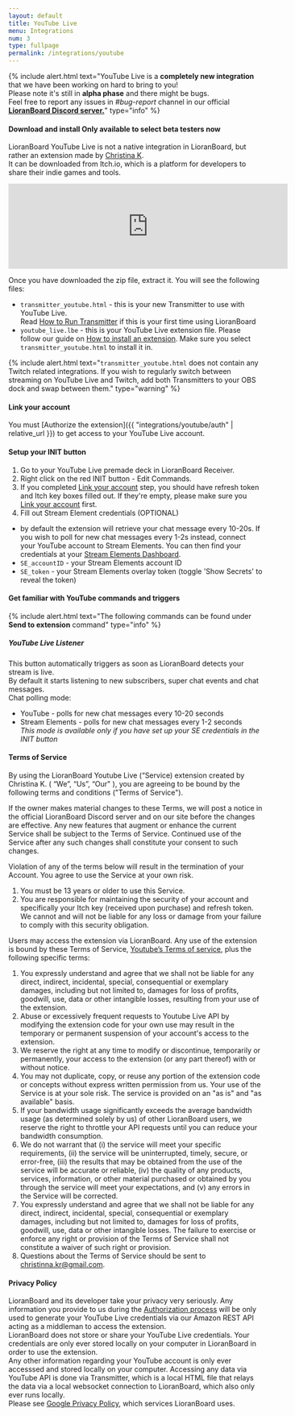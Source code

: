 ```yaml
---
layout: default
title: YouTube Live
menu: Integrations
num: 3
type: fullpage
permalink: /integrations/youtube
---
```




{% include alert.html text="YouTube Live is a <strong>completely new integration</strong> that we have been working on hard to bring to you! <br> Please note it's still in <strong>alpha phase</strong> and there might be bugs. <br> Feel free to report any issues in <i>#bug-report</i> channel in our official <a href='https://discord.gg/dXez8Zh'><strong>LioranBoard Discord server.</strong></a>" type="info" %} 

#### Download and install <span class="badge bg-warning text-dark">Only available to select beta testers now</span>
LioranBoard YouTube Live is not a native integration in LioranBoard, but rather an extension made by [Christina K](https://github.com/christinna9031?tab=repositories).\
It can be downloaded from Itch.io, which is a platform for developers to share their indie games and tools.

<iframe frameborder="0" src="https://itch.io/embed/1206259?border_width=2&bg_color=0b1a2d&fg_color=ffffff&link_color=790158&border_color=284c7b" width="554" height="169"><a href="#">LioranBoard YouTube Live</a></iframe><br>

Once you have downloaded the zip file, extract it. You will see the following files: 
- `transmitter_youtube.html` - this is your new Transmitter to use with YouTube Live.\
  Read [How to Run Transmitter]() if this is your first time using LioranBoard
- `youtube_live.lbe` - this is your YouTube Live extension file. Please follow our guide on [How to install an extension](). Make sure you select `transmitter_youtube.html` to install it in.

{% include alert.html text="<code>transmitter_youtube.html</code> does not contain any Twitch related integrations. If you wish to regularly switch between streaming on YouTube Live and Twitch, add both Transmitters to your OBS dock and swap between them." type="warning" %} 

#### Link your account
You must [Authorize the extension]({{ "integrations/youtube/auth" | relative_url }}) to get access to your YouTube Live account. 

#### Setup your INIT button
1. Go to your YouTube Live premade deck in LioranBoard Receiver.
2. Right click on the red INIT button - Edit Commands.
3. If you completed [Link your account](#linkyouraccount) step, you should have refresh token and Itch key boxes filled out. If they're empty, please make sure you [Link your account](#linkyouraccount) first.
4. Fill out Stream Element credentials (OPTIONAL)
 - by default the extension will retrieve your chat message every 10-20s. If you wish to poll for new chat messages every 1-2s instead, connect your YouTube account to Stream Elements. You can then find your credentials at your [Stream Elements Dashboard](https://streamelements.com/dashboard/account/channels).
 - `SE_accountID` - your Stream Elements account ID 
 - `SE_token` - your Stream Elements overlay token (toggle 'Show Secrets' to reveal the token) 

#### Get familiar with YouTube commands and triggers

{% include alert.html text="The following commands can be found under <strong>Send to extension</strong> command" type="info" %}

##### YouTube Live Listener
This button automatically triggers as soon as LioranBoard detects your stream is live.\
By default it starts listening to new subscribers, super chat events and chat messages.\
Chat polling mode: 
- YouTube - polls for new chat messages every 10-20 seconds
- Stream Elements - polls for new chat messages every 1-2 seconds\
  *This mode is available only if you have set up your SE credentials in the INIT button* 


#### Terms of Service 
By using the LioranBoard Youtube Live (“Service) extension created by Christina K. ( “We”, “Us”, “Our" ), you are agreeing to be bound by the following terms and conditions ("Terms of Service").<br/>

If the owner makes material changes to these Terms, we will post a notice in the official LioranBoard Discord server and on our site before the changes are effective. Any new features that augment or enhance the current Service shall be subject to the Terms of Service. Continued use of the Service after any such changes shall constitute your consent to such changes.<br/>

Violation of any of the terms below will result in the termination of your Account. You agree to use the Service at your own risk.

1. You must be 13 years or older to use this Service.
2. You are responsible for maintaining the security of your account and specifically your Itch key (received upon purchase) and refresh token. We cannot and will not be liable for any loss or damage from your failure to comply with this security obligation.<br/>

Users may access the extension via LioranBoard. Any use of the extension is bound by these Terms of Service, [Youtube’s Terms of service](https://www.youtube.com/t/terms), plus the following specific terms:

1. You expressly understand and agree that we shall not be liable for any direct, indirect, incidental, special, consequential or exemplary damages, including but not limited to, damages for loss of profits, goodwill, use, data or other intangible losses, resulting from your use of the extension.
2. Abuse or excessively frequent requests to Youtube Live API by modifying the extension code for your own use may result in the temporary or permanent suspension of your account's access to the extension.
3. We reserve the right at any time to modify or discontinue, temporarily or permanently, your access to the extension (or any part thereof) with or without notice.
4. You may not duplicate, copy, or reuse any portion of the extension code or concepts without express written permission from us.
Your use of the Service is at your sole risk. The service is provided on an "as is" and "as available" basis.
5. If your bandwidth usage significantly exceeds the average bandwidth usage (as determined solely by us) of other LioranBoard users, we reserve the right to throttle your API requests until you can reduce your bandwidth consumption.
6. We do not warrant that (i) the service will meet your specific requirements, (ii) the service will be uninterrupted, timely, secure, or error-free, (iii) the results that may be obtained from the use of the service will be accurate or reliable, (iv) the quality of any products, services, information, or other material purchased or obtained by you through the service will meet your expectations, and (v) any errors in the Service will be corrected.
7. You expressly understand and agree that we shall not be liable for any direct, indirect, incidental, special, consequential or exemplary damages, including but not limited to, damages for loss of profits, goodwill, use, data or other intangible losses.
The failure to exercise or enforce any right or provision of the Terms of Service shall not constitute a waiver of such right or provision.
8. Questions about the Terms of Service should be sent to <a href='mailto&#58;ch&#114;is%74&#105;%6En%61&#37;2E&#107;r&#64;gma%6&#57;l&#46;co&#109;'>chri&#115;t&#105;n&#110;&#97;&#46;&#107;r&#64;g&#109;ail&#46;com</a>.

#### Privacy Policy
LioranBoard and its developer take your privacy very seriously. Any information you provide to us during the [Authorization process](https://lioranboard.ca/docs/integrations/youtube/auth) will be only used to generate your YouTube Live credentials via our Amazon REST API acting as a middleman to access the extension.\
LioranBoard does not store or share your YouTube Live credentials. Your credentials are only ever stored locally on your computer in LioranBoard in order to use the extension.\
Any other information regarding your YouTube account is only ever accesssed and stored locally on your computer. Accessing any data via YouTube API is done via Transmitter, which is a local HTML file that relays the data via a local websocket connection to LioranBoard, which also only ever runs locally.\
Please see [Google Privacy Policy](https://policies.google.com/privacy), which services LioranBoard uses.


<!---
**Why is YouTube Live not completely free like other integrations**\
YouTube Live has a very strict policy when it comes to allowing 3rd party applications to connect and control your stream.\
There are daily **quota limits** applied to all users using the extension that took a long time to negotiate with YouTube.\
We want for everyone to use the integration in a way that allows us to make sure there is enough daily quota for all our users.\
In the future the integration might become free if YouTube provides us with a higher quota.
-->
